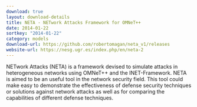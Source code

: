 ```yaml
---
download: true
layout: download-details
title: NETA - NETwork Attacks Framework for OMNeT++
date: 2014-01-22
sortkey: "2014-01-22"
category: models
download-url: https://github.com/robertomagan/neta_v1/releases
website-url: https://nesg.ugr.es/index.php/en/neta-2
---
```


NETwork Attacks (NETA) is a framework devised to simulate attacks in
heterogeneous networks using OMNeT++ and the INET-Framework. NETA is aimed to be
an useful tool in the network security field. This tool could make easy to
demonstrate the effectiveness of defense security techniques or solutions
against network attacks as well as for comparing the capabilities of different
defense techniques.
